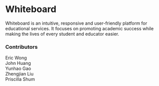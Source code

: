 # Whiteboard

Whiteboard is an intuitive, responsive and user-friendly platform for educational services. It focuses on promoting academic success while making the lives of every student and educator easier.

### Contributors
Eric Wong <br />
John Huang <br />
Yunhao Gao <br />
Zhengjian Liu <br />
Priscilla Shum <br />
